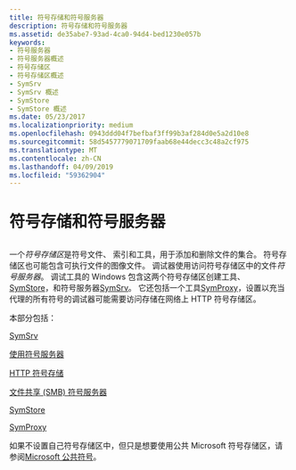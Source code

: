 ```yaml
---
title: 符号存储和符号服务器
description: 符号存储和符号服务器
ms.assetid: de35abe7-93ad-4ca0-94d4-bed1230e057b
keywords:
- 符号服务器
- 符号服务器概述
- 符号存储区
- 符号存储区概述
- SymSrv
- SymSrv 概述
- SymStore
- SymStore 概述
ms.date: 05/23/2017
ms.localizationpriority: medium
ms.openlocfilehash: 0943ddd04f7befbaf3ff99b3af284d0e5a2d10e8
ms.sourcegitcommit: 58d5457779071709faab68e44decc3c48a2cf975
ms.translationtype: MT
ms.contentlocale: zh-CN
ms.lasthandoff: 04/09/2019
ms.locfileid: "59362904"
---
```

# <a name="symbol-stores-and-symbol-servers"></a>符号存储和符号服务器


## <span id="ddk_using_symbol_servers_and_symbol_stores_dbg"></span><span id="DDK_USING_SYMBOL_SERVERS_AND_SYMBOL_STORES_DBG"></span>


一个*符号存储区*是符号文件、 索引和工具，用于添加和删除文件的集合。 符号存储区也可能包含可执行文件的图像文件。 调试器使用访问符号存储区中的文件*符号服务器*。 调试工具的 Windows 包含这两个符号存储区创建工具、 [SymStore](symstore.md)，和符号服务器[SymSrv](symsrv.md)。 它还包括一个工具[SymProxy](symproxy.md)，设置以充当代理的所有符号的调试器可能需要访问存储在网络上 HTTP 符号存储区。

本部分包括：

[SymSrv](symsrv.md)

[使用符号服务器](using-a-symbol-server.md)

[HTTP 符号存储](http-symbol-stores.md)

[文件共享 (SMB) 符号服务器](file-share--smb--symbol-server.md)

[SymStore](symstore.md)

[SymProxy](symproxy.md)

如果不设置自己符号存储区中，但只是想要使用公共 Microsoft 符号存储区，请参阅[Microsoft 公共符号](microsoft-public-symbols.md)。

 

 





